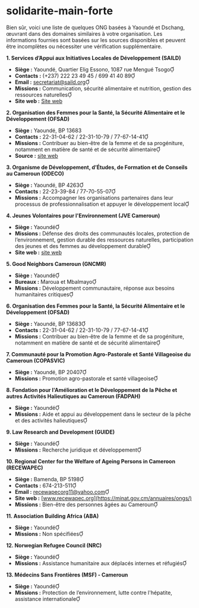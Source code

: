 # solidarite-main-forte

Bien sûr, voici une liste de quelques ONG basées à Yaoundé et Dschang, œuvrant dans des domaines similaires à votre organisation. Les informations fournies sont basées sur les sources disponibles et peuvent être incomplètes ou nécessiter une vérification supplémentaire.

**1. Services d’Appui aux Initiatives Locales de Développement (SAILD)**
- **Siège :** Yaoundé, Quartier Elig Essono, 1087 rue Mengué Tsogo
- **Contacts :** (+237) 222 23 49 45 / 699 41 40 89
- **Email :** secretariat@saild.org
- **Missions :** Communication, sécurité alimentaire et nutrition, gestion des ressources naturelles
- **Site web :** [Site web](https://www.saild.org/)

**2. Organisation des Femmes pour la Santé, la Sécurité Alimentaire et le Développement (OFSAD)**
- **Siège :** Yaoundé, BP 13683
- **Contacts :** 22-31-04-62 / 22-31-10-79 / 77-67-14-41
- **Missions :** Contribuer au bien-être de la femme et de sa progéniture, notamment en matière de santé et de sécurité alimentaire
- **Source :** [site web](https://yomboa.com/place/organisation-des-femmes-pour-la-sante-la-securite-alimentaire-et-le-developpement/)

**3. Organisme de Développement, d’Études, de Formation et de Conseils au Cameroun (ODECO)**
- **Siège :** Yaoundé, BP 4263
- **Contacts :** 22-23-39-84 / 77-70-55-07
- **Missions :** Accompagner les organisations partenaires dans leur processus de professionnalisation et appuyer le développement local

**4. Jeunes Volontaires pour l'Environnement (JVE Cameroun)**
- **Siège :** Yaoundé
- **Missions :** Défense des droits des communautés locales, protection de l’environnement, gestion durable des ressources naturelles, participation des jeunes et des femmes au développement durable
- **Site web :** [site web](https://jvecameroun.org/?utm_source=chatgpt.com)

**5. Good Neighbors Cameroun (GNCMR)**
- **Siège :** Yaoundé
- **Bureaux :** Maroua et Mbalmayo
- **Missions :** Développement communautaire, réponse aux besoins humanitaires critiques

**6. Organisation des Femmes pour la Santé, la Sécurité Alimentaire et le Développement (OFSAD)**
- **Siège :** Yaoundé, BP 13683
- **Contacts :** 22-31-04-62 / 22-31-10-79 / 77-67-14-41
- **Missions :** Contribuer au bien-être de la femme et de sa progéniture, notamment en matière de santé et de sécurité alimentaire

**7. Communauté pour la Promotion Agro-Pastorale et Santé Villageoise du Cameroun (COPASVIC)**
- **Siège :** Yaoundé, BP 20407
- **Missions :** Promotion agro-pastorale et santé villageoise

**8. Fondation pour l'Amélioration et le Développement de la Pêche et autres Activités Halieutiques au Cameroun (FADPAH)**
- **Siège :** Yaoundé
- **Missions :** Aide et appui au développement dans le secteur de la pêche et des activités halieutiques

**9. Law Research and Development (GUIDE)**
- **Siège :** Yaoundé
- **Missions :** Recherche juridique et développement

**10. Regional Center for the Welfare of Ageing Persons in Cameroon (RECEWAPEC)**
- **Siège :** Bamenda, BP 5198
- **Contacts :** 674-213-511
- **Email :** recewapecorg11@yahoo.com
- **Site web :** [www.recewapec.org](https://minat.gov.cm/annuaires/ongs/)
- **Missions :** Bien-être des personnes âgées au Cameroun

**11. Association Building Africa (ABA)**
- **Siège :** Yaoundé
- **Missions :** Non spécifiées

**12. Norwegian Refugee Council (NRC)**
- **Siège :** Yaoundé
- **Missions :** Assistance humanitaire aux déplacés internes et réfugiés

**13. Médecins Sans Frontières (MSF) - Cameroun**
- **Siège :** Yaoundé
- **Missions :** Protection de l’environnement, lutte contre l'hépatite, assistance internationale

